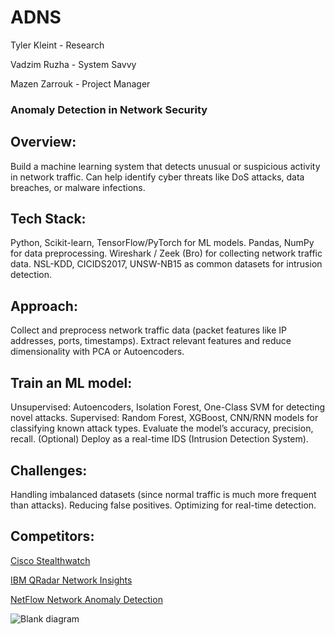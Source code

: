 # ADNS
Tyler Kleint - Research 

Vadzim Ruzha - System Savvy

Mazen Zarrouk - Project Manager


### Anomaly Detection in Network Security

## Overview:
Build a machine learning system that detects unusual or suspicious activity in network traffic.
Can help identify cyber threats like DoS attacks, data breaches, or malware infections.

## Tech Stack:
Python, Scikit-learn, TensorFlow/PyTorch for ML models.
Pandas, NumPy for data preprocessing.
Wireshark / Zeek (Bro) for collecting network traffic data.
NSL-KDD, CICIDS2017, UNSW-NB15 as common datasets for intrusion detection.

## Approach:
Collect and preprocess network traffic data (packet features like IP addresses, ports, timestamps).
Extract relevant features and reduce dimensionality with PCA or Autoencoders.

## Train an ML model:
Unsupervised: Autoencoders, Isolation Forest, One-Class SVM for detecting novel attacks.
Supervised: Random Forest, XGBoost, CNN/RNN models for classifying known attack types.
Evaluate the model’s accuracy, precision, recall.
(Optional) Deploy as a real-time IDS (Intrusion Detection System).

## Challenges:
Handling imbalanced datasets (since normal traffic is much more frequent than attacks).
Reducing false positives.
Optimizing for real-time detection.

## Competitors:
[Cisco Stealthwatch](https://www.cisco.com/c/en/us/products/collateral/security/stealthwatch/secure-network-analytics-aag.html)

[IBM QRadar Network Insights](https://www.ibm.com/docs/en/qsip/7.4?topic=insights-qradar-network-overview)

[NetFlow Network Anomaly Detection](https://www.manageengine.com/products/netflow/network-anomaly-detection.html)


![Blank diagram](https://github.com/user-attachments/assets/c2712032-cc1a-4121-ada8-1fbf973dab76)

